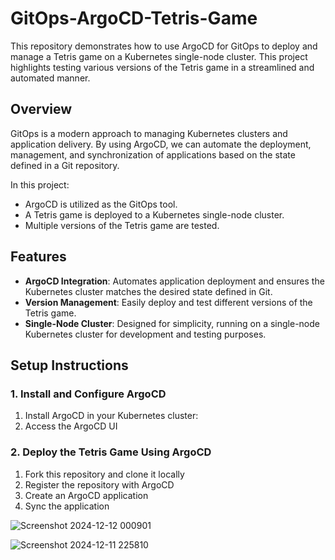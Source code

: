 # GitOps-ArgoCD-Tetris-Game

This repository demonstrates how to use ArgoCD for GitOps to deploy and manage a Tetris game on a Kubernetes single-node cluster. This project highlights testing various versions of the Tetris game in a streamlined and automated manner.

## Overview

GitOps is a modern approach to managing Kubernetes clusters and application delivery. By using ArgoCD, we can automate the deployment, management, and synchronization of applications based on the state defined in a Git repository.

In this project:

- ArgoCD is utilized as the GitOps tool.
- A Tetris game is deployed to a Kubernetes single-node cluster.
- Multiple versions of the Tetris game are tested.

## Features

- **ArgoCD Integration**: Automates application deployment and ensures the Kubernetes cluster matches the desired state defined in Git.
- **Version Management**: Easily deploy and test different versions of the Tetris game.
- **Single-Node Cluster**: Designed for simplicity, running on a single-node Kubernetes cluster for development and testing purposes.



## Setup Instructions

### 1. Install and Configure ArgoCD

1. Install ArgoCD in your Kubernetes cluster:
2. Access the ArgoCD UI
 

### 2. Deploy the Tetris Game Using ArgoCD

1. Fork this repository and clone it locally
2. Register the repository with ArgoCD
3. Create an ArgoCD application
4. Sync the application

 
 ![Screenshot 2024-12-12 000901](https://github.com/user-attachments/assets/90444692-6799-432b-9540-088e3a1d7eca)


![Screenshot 2024-12-11 225810](https://github.com/user-attachments/assets/9eb04e3f-91d9-4c84-b735-3f5895482526)



  
